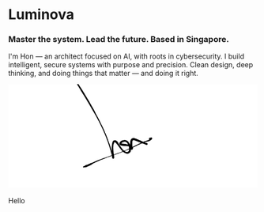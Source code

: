 <title>Hon's Luminova</title>

<div class="main">
<div class="main-wrapper">
  <div class="main-text-container">
    <h1>Luminova</h1>
    <h3>Master the system. Lead the future. Based in Singapore.</h3>
    <p>
      I'm Hon — an architect focused on AI, with roots in cybersecurity. 
      I build intelligent, secure systems with purpose and precision. 
      Clean design, deep thinking, and doing things that matter — and doing it right.
    </p>
  </div>

  <div class="main-image-container">
    <img
      src="/src/assets/images/hon-logo.png"
      alt="Liang Kuan Hon"
      class="main-image"
    />
  </div>
</div>
</div>

<div class="secondary-wrapper">
    <p>Hello</p>
<div>
